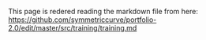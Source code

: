 This page is redered reading the markdown file from here: 
https://github.com/symmetriccurve/portfolio-2.0/edit/master/src/training/training.md
